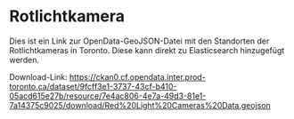 # Rotlichtkamera

Dies ist ein Link zur OpenData-GeoJSON-Datei mit den Standorten der Rotlichtkameras in Toronto. Diese kann direkt zu Elasticsearch hinzugefügt werden.

Download-Link: https://ckan0.cf.opendata.inter.prod-toronto.ca/dataset/9fcff3e1-3737-43cf-b410-05acd615e27b/resource/7e4ac806-4e7a-49d3-81e1-7a14375c9025/download/Red%20Light%20Cameras%20Data.geojson

